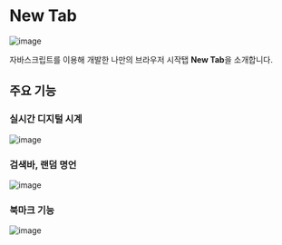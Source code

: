 # New Tab

![image](https://github.com/Stilllee/onebite-js/assets/108785772/5a518e57-4403-4f20-88ef-f9d611895713)

자바스크립트를 이용해 개발한 나만의 브라우저 시작탭 **New Tab**을 소개합니다.

## 주요 기능
### 실시간 디지털 시계
![image](https://github.com/Stilllee/onebite-js/assets/108785772/72821905-5a4a-4e2f-a5e1-1b6c947cbbf3)

### 검색바, 랜덤 명언

![image](https://github.com/Stilllee/onebite-js/assets/108785772/7a3fb314-436f-4f0b-9f5d-8b96dff00723)

### 북마크 기능

![image](https://github.com/Stilllee/onebite-js/assets/108785772/70117224-d14f-4d9a-9652-56d2e033f52f)
